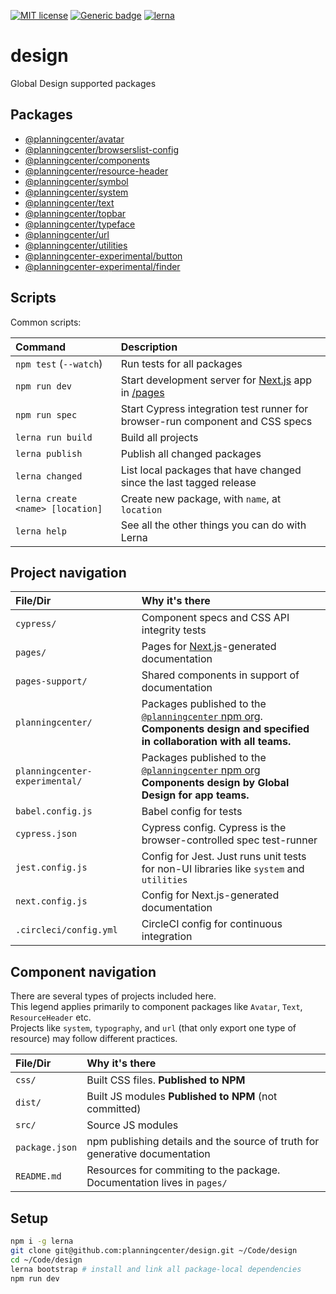 [![MIT license](https://img.shields.io/badge/License-MIT-blue.svg)](https://lbesson.mit-license.org/)
[![Generic badge](https://img.shields.io/badge/maintained%20by-global%20design-green.svg)](https://shields.io/)
[![lerna](https://img.shields.io/badge/maintained%20with-lerna-cc00ff.svg)](https://lernajs.io/)

# design

Global Design supported packages

## Packages

- [@planningcenter/avatar](/planningcenter/avatar)
- [@planningcenter/browserslist-config](/planningcenter/browserslist-config)
- [@planningcenter/components](/planningcenter/components)
- [@planningcenter/resource-header](/planningcenter/resource-header)
- [@planningcenter/symbol](/planningcenter/symbol)
- [@planningcenter/system](/planningcenter/system)
- [@planningcenter/text](/planningcenter/text)
- [@planningcenter/topbar](/planningcenter/topbar)
- [@planningcenter/typeface](/planningcenter/typeface)
- [@planningcenter/url](/planningcenter/url)
- [@planningcenter/utilities](/planningcenter/utilities)
- [@planningcenter-experimental/button](/planningcenter-experimental/button)
- [@planningcenter-experimental/finder](/planningcenter-experimental/finder)

## Scripts

Common scripts:

| Command                          | Description                                                                        |
| :------------------------------- | :--------------------------------------------------------------------------------- |
| `npm test` (`--watch`)           | Run tests for all packages                                                         |
| `npm run dev`                    | Start development server for [Next.js](https://nextjs.org) app in [/pages](/pages) |
| `npm run spec`                   | Start Cypress integration test runner for browser-run component and CSS specs      |
| `lerna run build`                | Build all projects                                                                 |
| `lerna publish`                  | Publish all changed packages                                                       |
| `lerna changed`                  | List local packages that have changed since the last tagged release                |
| `lerna create <name> [location]` | Create new package, with `name`, at `location`                                     |
| `lerna help`                     | See all the other things you can do with Lerna                                     |

## Project navigation

| File/Dir                       | Why it's there                                                                                                                                                             |
| :----------------------------- | :------------------------------------------------------------------------------------------------------------------------------------------------------------------------- |
| `cypress/`                     | Component specs and CSS API integrity tests                                                                                                                                |
| `pages/`                       | Pages for [Next.js](https://nextjs.org)-generated documentation                                                                                                            |
| `pages-support/`               | Shared components in support of documentation                                                                                                                              |
| `planningcenter/`              | Packages published to the [`@planningcenter` npm org](https://www.npmjs.com/org/planningcenter).<br />**Components design and specified in collaboration with all teams.** |
| `planningcenter-experimental/` | Packages published to the [`@planningcenter` npm org](https://www.npmjs.com/org/planningcenter)<br />**Components design by Global Design for app teams.**                 |
| `babel.config.js`              | Babel config for tests                                                                                                                                                     |
| `cypress.json`                 | Cypress config. Cypress is the browser-controlled spec test-runner                                                                                                         |
| `jest.config.js`               | Config for Jest. Just runs unit tests for non-UI libraries like `system` and `utilities`                                                                                   |
| `next.config.js`               | Config for Next.js-generated documentation                                                                                                                                 |
| `.circleci/config.yml`         | CircleCI config for continuous integration                                                                                                                                 |

## Component navigation

There are several types of projects included here.  
This legend applies primarily to component packages like `Avatar`, `Text`, `ResourceHeader` etc.  
Projects like `system`, `typography`, and `url` (that only export one type of resource) may follow different practices.

| File/Dir       | Why it's there                                                              |
| :------------- | :-------------------------------------------------------------------------- |
| `css/`         | Built CSS files. **Published to NPM**                                       |
| `dist/`        | Built JS modules **Published to NPM** (not committed)                       |
| `src/`         | Source JS modules                                                           |
| `package.json` | npm publishing details and the source of truth for generative documentation |
| `README.md`    | Resources for commiting to the package. Documentation lives in `pages/`     |

## Setup

```bash
npm i -g lerna
git clone git@github.com:planningcenter/design.git ~/Code/design
cd ~/Code/design
lerna bootstrap # install and link all package-local dependencies
npm run dev
```

